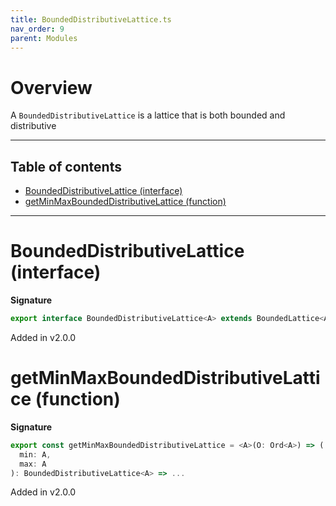 ```yaml
---
title: BoundedDistributiveLattice.ts
nav_order: 9
parent: Modules
---
```


# Overview

A `BoundedDistributiveLattice` is a lattice that is both bounded and distributive

---

<h2 class="text-delta">Table of contents</h2>

- [BoundedDistributiveLattice (interface)](#boundeddistributivelattice-interface)
- [getMinMaxBoundedDistributiveLattice (function)](#getminmaxboundeddistributivelattice-function)

---

# BoundedDistributiveLattice (interface)

**Signature**

```ts
export interface BoundedDistributiveLattice<A> extends BoundedLattice<A>, DistributiveLattice<A> {}
```

Added in v2.0.0

# getMinMaxBoundedDistributiveLattice (function)

**Signature**

```ts
export const getMinMaxBoundedDistributiveLattice = <A>(O: Ord<A>) => (
  min: A,
  max: A
): BoundedDistributiveLattice<A> => ...
```

Added in v2.0.0

